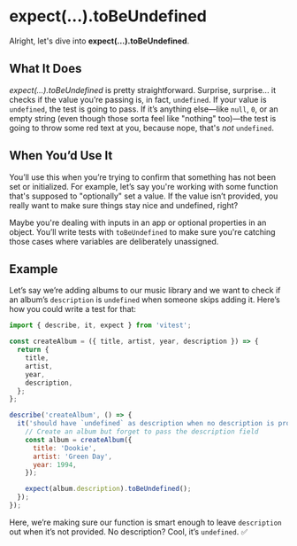 # expect(...).toBeUndefined

Alright, let's dive into **expect(...).toBeUndefined**.

## What It Does

_expect(...).toBeUndefined_ is pretty straightforward. Surprise, surprise... it checks if the value you’re passing is, in fact, `undefined`. If your value is `undefined`, the test is going to pass. If it’s anything else—like `null`, `0`, or an empty string (even though those sorta feel like "nothing" too)—the test is going to throw some red text at you, because nope, that's _not_ `undefined`.

## When You’d Use It

You’ll use this when you’re trying to confirm that something has not been set or initialized. For example, let’s say you're working with some function that's supposed to "optionally" set a value. If the value isn’t provided, you really want to make sure things stay nice and undefined, right?

Maybe you're dealing with inputs in an app or optional properties in an object. You’ll write tests with `toBeUndefined` to make sure you're catching those cases where variables are deliberately unassigned.

## Example

Let’s say we’re adding albums to our music library and we want to check if an album’s `description` is `undefined` when someone skips adding it. Here’s how you could write a test for that:

```javascript
import { describe, it, expect } from 'vitest';

const createAlbum = ({ title, artist, year, description }) => {
  return {
    title,
    artist,
    year,
    description,
  };
};

describe('createAlbum', () => {
  it('should have `undefined` as description when no description is provided', () => {
    // Create an album but forget to pass the description field
    const album = createAlbum({
      title: 'Dookie',
      artist: 'Green Day',
      year: 1994,
    });

    expect(album.description).toBeUndefined();
  });
});
```

Here, we’re making sure our function is smart enough to leave `description` out when it’s not provided. No description? Cool, it’s `undefined`. ✅

